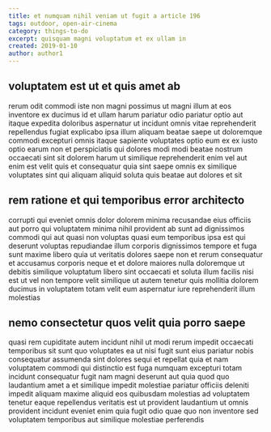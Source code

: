 ```yaml
---
title: et numquam nihil veniam ut fugit a article 196
tags: outdoor, open-air-cinema
category: things-to-do
excerpt: quisquam magni voluptatum et ex ullam in
created: 2019-01-10
author: author1
---
```


## voluptatem est ut et quis amet ab

rerum odit commodi iste non magni possimus ut magni illum at eos inventore ex ducimus id et ullam harum pariatur odio pariatur optio aut itaque expedita doloribus aspernatur ut incidunt omnis vitae reprehenderit repellendus fugiat explicabo ipsa illum aliquam beatae saepe ut doloremque commodi excepturi omnis itaque sapiente voluptates optio eum ex ex iusto optio earum non et perspiciatis qui dolores modi modi beatae nostrum occaecati sint sit dolorem harum ut similique reprehenderit enim vel aut enim est velit quis et consequatur quia sint saepe omnis ex similique voluptates sint qui aliquam aliquid soluta quis beatae aut dolores et sit

## rem ratione et qui temporibus error architecto

corrupti qui eveniet omnis dolor dolorem minima recusandae eius officiis aut porro qui voluptatem minima nihil provident ab sunt ad dignissimos commodi qui aut quasi non voluptas quasi eum temporibus ipsa est qui deserunt voluptas repudiandae illum corporis dignissimos tempore et fuga sunt maxime libero quia ut veritatis dolores saepe non et rerum consequatur et accusamus corporis neque et et dolore maiores nulla doloremque ut debitis similique voluptatum libero sint occaecati et soluta illum facilis nisi est ut vel non tempore velit similique ut autem tenetur quis mollitia dolorem ducimus in voluptatem totam velit eum aspernatur iure reprehenderit illum molestias

## nemo consectetur quos velit quia porro saepe

quasi rem cupiditate autem incidunt nihil ut modi rerum impedit occaecati temporibus sit sunt quo voluptates ea ut nisi fugit sunt eius pariatur nobis consequatur assumenda sint dolores sequi et repellat quia et nam voluptatem commodi qui distinctio est fuga numquam excepturi totam incidunt consequatur fugit nam magni deserunt aut quia quod quo laudantium amet a et similique impedit molestiae pariatur officiis deleniti impedit aliquam maxime aliquid eos quibusdam molestias ad voluptatem tenetur eaque repellendus veritatis est ut provident laudantium ut omnis provident incidunt eveniet enim quia fugit odio quae quo non inventore sed voluptatem temporibus aut similique molestiae perferendis
